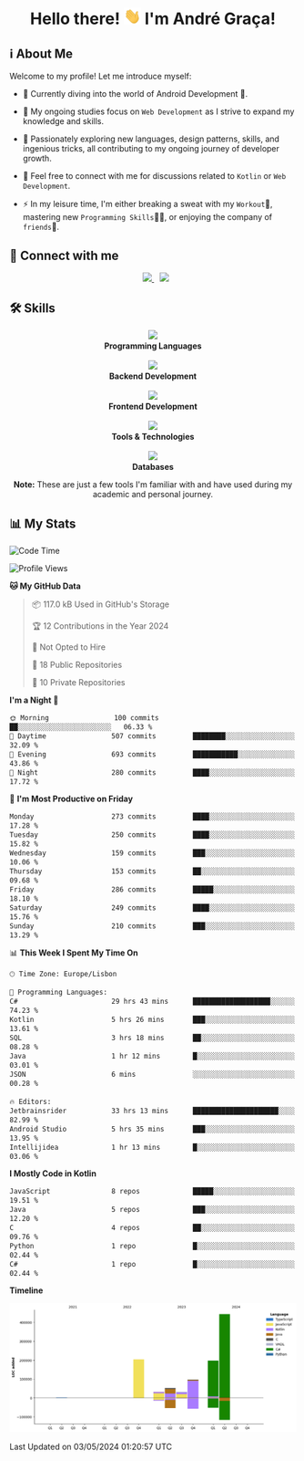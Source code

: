 <h1 align="center">Hello there! <img src="https://raw.githubusercontent.com/ABSphreak/ABSphreak/master/gifs/Hi.gif" width="30"> I'm André Graça!</h1>

## ℹ️ About Me

Welcome to my profile! Let me introduce myself:

- 🔭 Currently diving into the world of Android Development 📱.

- 🌱 My ongoing studies focus on `Web Development` as I strive to expand my knowledge and skills.
 
- 🚀 Passionately exploring new languages, design patterns, skills, and ingenious tricks, all contributing to my ongoing journey of developer growth.

- 💬 Feel free to connect with me for discussions related to `Kotlin` or `Web Development`.

- ⚡ In my leisure time, I'm either breaking a sweat with my `Workout`💪, mastering new `Programming Skills`👨‍💻, or enjoying the company of `friends`👥.

## 🤝 Connect with me

<p align="center">
  <a style="margin-left: 10px;" target="_blank" href="mailto:sindrome.gracinha@gmail.com">
    <img width="50px" src="https://play-lh.googleusercontent.com/KSuaRLiI_FlDP8cM4MzJ23ml3og5Hxb9AapaGTMZ2GgR103mvJ3AAnoOFz1yheeQBBI">
  </a>
  <a style="margin-left: 10px;" target="_blank" href="https://twitter.com/Andre_Graca3">
    <img src="https://skillicons.dev/icons?i=twitter">
  </a>
</p>

## 🛠️ Skills

<div align="center">
  <p align="center">
    <img src="https://skillicons.dev/icons?i=kotlin,java,js,ts,python,c&perline=6" /><br/>
    <b>Programming Languages</b><br/><br/>
    <img src="https://skillicons.dev/icons?i=spring,nodejs,express&perline=5" /><br/>
    <b>Backend Development</b><br/><br/>
    <img src="https://skillicons.dev/icons?i=react,nextjs,html,css,bootstrap,tailwind&perline=6" /><br/>
    <b>Frontend Development</b><br/><br/>
    <img src="https://skillicons.dev/icons?i=docker,linux,bash,git,github,androidstudio,jenkins,postman&perline=9" /><br/>
    <b>Tools & Technologies</b><br/><br/>
    <img src="https://skillicons.dev/icons?i=postgres,mongodb&perline=2" /><br/>
    <b>Databases</b>
  </p> 
  <p align="center"><b>Note:</b> These are just a few tools I'm familiar with and have used during my academic and personal journey.</p>
</div>

## 📊 My Stats

<!--START_SECTION:waka-->
![Code Time](http://img.shields.io/badge/Code%20Time-1%2C020%20hrs%2018%20mins-blue)

![Profile Views](http://img.shields.io/badge/Profile%20Views-0-blue)

**🐱 My GitHub Data** 

> 📦 117.0 kB Used in GitHub's Storage 
 > 
> 🏆 12 Contributions in the Year 2024
 > 
> 🚫 Not Opted to Hire
 > 
> 📜 18 Public Repositories 
 > 
> 🔑 10 Private Repositories 
 > 
**I'm a Night 🦉** 

```text
🌞 Morning                100 commits         ██░░░░░░░░░░░░░░░░░░░░░░░   06.33 % 
🌆 Daytime                507 commits         ████████░░░░░░░░░░░░░░░░░   32.09 % 
🌃 Evening                693 commits         ███████████░░░░░░░░░░░░░░   43.86 % 
🌙 Night                  280 commits         ████░░░░░░░░░░░░░░░░░░░░░   17.72 % 
```
📅 **I'm Most Productive on Friday** 

```text
Monday                   273 commits         ████░░░░░░░░░░░░░░░░░░░░░   17.28 % 
Tuesday                  250 commits         ████░░░░░░░░░░░░░░░░░░░░░   15.82 % 
Wednesday                159 commits         ███░░░░░░░░░░░░░░░░░░░░░░   10.06 % 
Thursday                 153 commits         ██░░░░░░░░░░░░░░░░░░░░░░░   09.68 % 
Friday                   286 commits         █████░░░░░░░░░░░░░░░░░░░░   18.10 % 
Saturday                 249 commits         ████░░░░░░░░░░░░░░░░░░░░░   15.76 % 
Sunday                   210 commits         ███░░░░░░░░░░░░░░░░░░░░░░   13.29 % 
```


📊 **This Week I Spent My Time On** 

```text
🕑︎ Time Zone: Europe/Lisbon

💬 Programming Languages: 
C#                       29 hrs 43 mins      ███████████████████░░░░░░   74.23 % 
Kotlin                   5 hrs 26 mins       ███░░░░░░░░░░░░░░░░░░░░░░   13.61 % 
SQL                      3 hrs 18 mins       ██░░░░░░░░░░░░░░░░░░░░░░░   08.28 % 
Java                     1 hr 12 mins        █░░░░░░░░░░░░░░░░░░░░░░░░   03.01 % 
JSON                     6 mins              ░░░░░░░░░░░░░░░░░░░░░░░░░   00.28 % 

🔥 Editors: 
Jetbrainsrider           33 hrs 13 mins      █████████████████████░░░░   82.99 % 
Android Studio           5 hrs 35 mins       ███░░░░░░░░░░░░░░░░░░░░░░   13.95 % 
Intellijidea             1 hr 13 mins        █░░░░░░░░░░░░░░░░░░░░░░░░   03.06 % 
```

**I Mostly Code in Kotlin** 

```text
JavaScript               8 repos             █████░░░░░░░░░░░░░░░░░░░░   19.51 % 
Java                     5 repos             ███░░░░░░░░░░░░░░░░░░░░░░   12.20 % 
C                        4 repos             ██░░░░░░░░░░░░░░░░░░░░░░░   09.76 % 
Python                   1 repo              █░░░░░░░░░░░░░░░░░░░░░░░░   02.44 % 
C#                       1 repo              █░░░░░░░░░░░░░░░░░░░░░░░░   02.44 % 
```



**Timeline**

![Lines of Code chart](https://raw.githubusercontent.com/AndreGraca3/AndreGraca3/main/assets/bar_graph.png)


 Last Updated on 03/05/2024 01:20:57 UTC
<!--END_SECTION:waka-->
